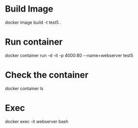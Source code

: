 # Build Image
docker image build -t test5 .

# Run container
docker container run -d -it -p 4000:80 --name=webserver test5

# Check the container
docker container ls

# Exec
docker exec -it webserver bash
